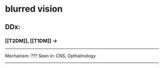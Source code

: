 # blurred vision
## DDx:
### [[T2DM]], [[T1DM]] -> 

---
Mechanism: ???
Seen in: CNS, Opthalmology

---